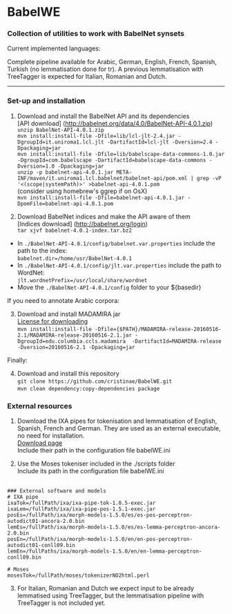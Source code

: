# BabelWE
### Collection of utilities to work with BabelNet synsets

Current implemented languages:

Complete pipeline available for Arabic, German, English, French, Spanish, Turkish (no lemmatisation done for tr). A previous lemmatisation with TreeTagger is expected for Italian, Romanian and Dutch.

___
### Set-up and installation

1. Download and install the BabelNet API and its dependencies <br />
[API download] (http://babelnet.org/data/4.0/BabelNet-API-4.0.1.zip) <br />
`unzip BabelNet-API-4.0.1.zip` <br />
`mvn install:install-file -Dfile=lib/lcl-jlt-2.4.jar -DgroupId=it.uniroma1.lcl.jlt -DartifactId=lcl-jlt -Dversion=2.4 -Dpackaging=jar` <br />
`mvn install:install-file -Dfile=lib/babelscape-data-commons-1.0.jar -DgroupId=com.babelscape -DartifactId=babelscape-data-commons -Dversion=1.0 -Dpackaging=jar` <br />
`unzip -p babelnet-api-4.0.1.jar META-INF/maven/it.uniroma1.lcl.babelnet/babelnet-api/pom.xml | grep -vP '<(scope|systemPath)>' >babelnet-api-4.0.1.pom` <br />
(consider using homebrew's ggrep if on OsX)<br />
`mvn install:install-file -Dfile=babelnet-api-4.0.1.jar -DpomFile=babelnet-api-4.0.1.pom` <br />

2. Download BabelNet indices and make the API aware of them <br />
[Indices download] (http://babelnet.org/login) <br />
`tar xjvf babelnet-4.0.1-index.tar.bz2` <br />
- In `./BabelNet-API-4.0.1/config/babelnet.var.properties` include the path to the index:  <br />
 `babelnet.dir=/home/usr/BabelNet-4.0.1` <br />
- In `./BabelNet-API-4.0.1/config/jlt.var.properties` include the path to WordNet:  <br />
 `jlt.wordnetPrefix=/usr/local/share/wordnet` <br />
- Move the `./BabelNet-API-4.0.1/config` folder to your ${basedir}  <br />


If you need to annotate Arabic corpora: <br />

3. Download and install MADAMIRA jar <br />
[License for downloading](http://innovation.columbia.edu/technologies/cu14012_arabic-language-disambiguation-for-natural-language-processing-applications) <br />
`mvn install:install-file -Dfile={$PATH}/MADAMIRA-release-20160516-2.1/MADAMIRA-release-20160516-2.1.jar -DgroupId=edu.columbia.ccls.madamira  -DartifactId=MADAMIRA-release -Dversion=20160516-2.1 -Dpackaging=jar` <br />


Finally: <br />

4. Download and install this repository <br />
`git clone https://github.com/cristinae/BabelWE.git` <br />
`mvn clean dependency:copy-dependencies package` <br />


### External resources
1. Download the IXA pipes for tokenisation and lemmatisation of English, Spanish, French and German. They are used as an external executable, no need for installation.<br />
[Download page](http://ixa2.si.ehu.es/ixa-pipes/download.html)<br />
Include their path in the configuration file babelWE.ini<br />

2. Use the Moses tokeniser included in the ./scripts folder<br />
Include its path in the configuration file babelWE.ini<br /><br />


```
### External software and models
# IXA pipe
ixaTok=/fullPath/ixa/ixa-pipe-tok-1.8.5-exec.jar
ixaLem=/fullPath/ixa/ixa-pipe-pos-1.5.1-exec.jar
posEs=/fullPath/ixa/morph-models-1.5.0/es/es-pos-perceptron-autodict01-ancora-2.0.bin
lemEs=/fullPath/ixa/morph-models-1.5.0/es/es-lemma-perceptron-ancora-2.0.bin
posEn=/fullPath/ixa/morph-models-1.5.0/en/en-pos-perceptron-autodict01-conll09.bin
lemEn=/fullPaths/ixa/morph-models-1.5.0/en/en-lemma-perceptron-conll09.bin

# Moses
mosesTok=/fullPath/moses/tokenizerNO2html.perl
```

3. For Italian, Romanian and Dutch we expect input to be already lemmatised using TreeTagger, but the lemmatisation pipeline with TreeTagger is not included yet.
